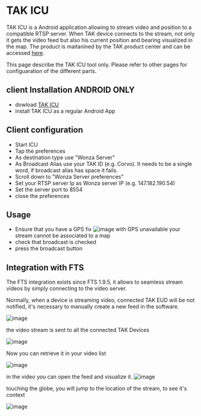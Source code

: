 # TAK ICU
TAK ICU is a Android application allowing to stream video and position to a compatible RTSP server. When TAK device connects to the stream, not only it gets the video feed but also his current position and bearing visualized in the map.
The product is maitanined by the TAK product center and can be accessed [here](https://drive.google.com/drive/folders/1PmCiWlHvIWXdW7pcudCFg6irghvOn6Ah).

This page describe the TAK ICU tool only. Please refer to other pages for configuaration of the different parts.





## client Installation ANDROID ONLY
* dowload [TAK ICU](https://drive.google.com/drive/folders/1PmCiWlHvIWXdW7pcudCFg6irghvOn6Ah)
* install TAK ICU as a regular Android App

## Client configuration
* Start ICU
* Tap the preferences 
* As destination type use "Wonza Server"
* As Broadcast Alias use your TAK ID (e.g. Corvo). It needs to be a single word, if broadcast alias has space it fails.
* Scroll down to "Wonza Server preferences"
* Set your RTSP server Ip as Wonza server IP (e.g. 147.182.190.54)
* Set the server port to 8554
* close the preferences

## Usage
* Ensure that you have a GPS fix
![image](https://user-images.githubusercontent.com/60719165/140655585-ebd10d4d-620e-4259-85e2-897770d08fed.png)
with GPS unavailable your stream cannot be associated to a map
*  check that broadcast is checked
*  press the broadcast button

## Integration with FTS
The FTS integration exists since FTS 1.9.5, it allows to seamless stream videos by simply connecting to the video server.

Normally, when a device is streaming video, connected TAK EUD will be not notified, it's necessary to manually create a new feed in the software.

![image](https://user-images.githubusercontent.com/60719165/139940405-8e841a98-58e3-431a-8bb6-fce8462b3ef7.png)

the video stream is sent to all the connected TAK Devices

![image](https://user-images.githubusercontent.com/60719165/139935868-59624431-1f17-4503-8c6a-d682f75d97c1.png)

Now you can retrieve it in your video list

![image](https://user-images.githubusercontent.com/60719165/140366998-04bf25e8-f45e-4e8b-9752-742f2502ca50.png)

in the video you can open the feed and visualize it.
![image](https://user-images.githubusercontent.com/60719165/140365180-253b2150-24d5-48b4-94f5-e66d1d02f053.png)

touching the globe, you will jump to the location of the stream, to see it's context

![image](https://user-images.githubusercontent.com/60719165/140366296-bf24262a-ba53-47f9-bafa-952d917350e0.png)



